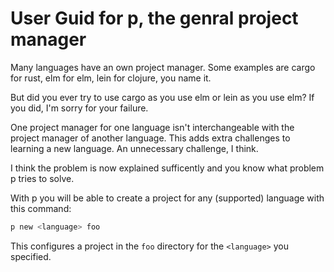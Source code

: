 # User Guid for p, the genral project manager
Many languages have an own project manager.
Some examples are cargo for rust, elm for elm,
lein for clojure, you name it.

But did you ever try to use cargo as you use elm
or lein as you use elm?
If you did, I'm sorry for your failure.

One project manager for one language isn't
interchangeable with the project manager
of another language.
This adds extra challenges to
learning a new language.
An unnecessary challenge, I think.

I think the problem is now explained
sufficently and you know what problem
p tries to solve.

With p you will be able to create a project
for any (supported) language with this command:
```bash
p new <language> foo
```
This configures a project in the `foo` directory
for the `<language>` you specified.
